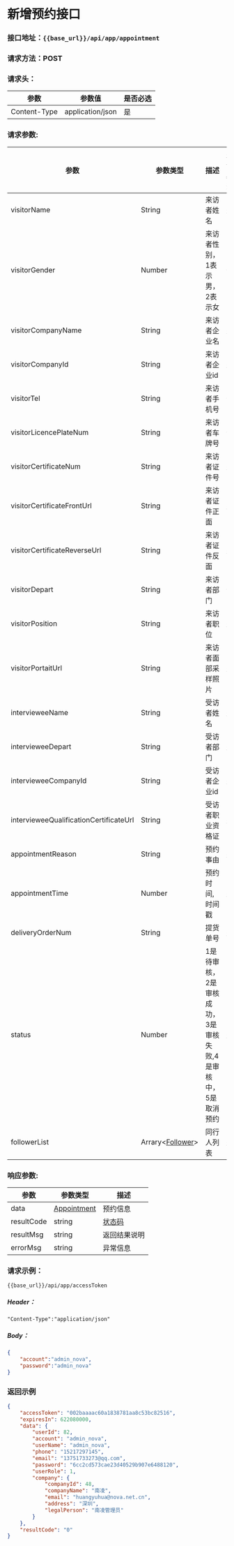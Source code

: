 # 新增预约接口

### 接口地址：`{{base_url}}/api/app/appointment`

### 请求方法：POST

### 请求头：

| 参数 | 参数值 | 是否必选 |
| --- | --- | --- |
| Content-Type | application/json | 是 |

### 请求参数:

| 参数 | 参数类型 | 描述 | 是否必选 |
| --- | --- | --- | --- |
| visitorName | String | 来访者姓名 | 是|
| visitorGender | Number | 来访者性别，1表示男，2表示女 |否|
| visitorCompanyName | String | 来访者企业名 |是|
| visitorCompanyId | String | 来访者企业id |是|
| visitorTel | String | 来访者手机号 |否|
| visitorLicencePlateNum | String | 来访者车牌号 |否|
| visitorCertificateNum| String | 来访者证件号 |是|
| visitorCertificateFrontUrl| String | 来访者证件正面 |是|
| visitorCertificateReverseUrl| String | 来访者证件反面 |是|
| visitorDepart | String | 来访者部门 |否|
| visitorPosition | String | 来访者职位 |是|
| visitorPortaitUrl | String | 来访者面部采样照片 |是|
| intervieweeName | String | 受访者姓名 |是|
| intervieweeDepart | String | 受访者部门 |是|
| intervieweeCompanyId | String | 受访者企业id |是|
| intervieweeQualificationCertificateUrl| String | 受访者职业资格证  |是|
| appointmentReason | String | 预约事由 |是|
| appointmentTime | Number | 预约时间,时间戳 |是|
| deliveryOrderNum | String | 提货单号 |是|
| status | Number | 1是待审核，2是审核成功，3是审核失败,4是审核中，5是取消预约 |是|
| followerList | Arrary&lt;[Follower](/data-struct/data-struct.md#follower参数说明)&gt; | 同行人列表 |是|


### 响应参数:

| 参数 | 参数类型 | 描述 |
| --- | --- | --- |
| data | [Appointment](/data-struct/data-struct.md/#appointment参数说明) | 预约信息 |
| resultCode | string | [状态码](/data-struct/code.md) |
| resultMsg | string | 返回结果说明 |
| errorMsg | string | 异常信息 |

### 请求示例：

```
{{base_url}}/api/app/accessToken
```

##### Header：

```
"Content-Type":"application/json"
```

##### Body：

```json
{
    "account":"admin_nova",
    "password":"admin_nova"
}
```

### 返回示例

```json
{
    "accessToken": "002baaaac60a1838781aa8c53bc82516",
    "expiresIn": 622080000,
    "data": {
        "userId": 82,
        "account": "admin_nova",
        "userName": "admin_nova",
        "phone": "15217297145",
        "email": "13751733273@qq.com",
        "password": "6cc2cd573cae23d40529b907e6488120",
        "userRole": 1,
        "company": {
            "companyId": 48,
            "companyName": "南凌",
            "email": "huangyuhua@nova.net.cn",
            "address": "深圳",
            "legalPerson": "南凌管理员"
        }
    },
    "resultCode": "0"
}
```



